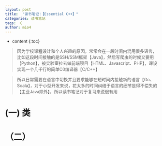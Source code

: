 ```yaml
---
layout: post
title:  "读书笔记：【Essential C++】"
categories: 读书笔记
tags:  C
author: mio4
---
```


* content
{:toc}








>因为学校课程设计和个人兴趣的原因，常常会在一段时间内混用很多语言，比如这段时间接触的是SSH/SSM框架【Java】，然后写爬虫的时候又要用【Python】，被实验室拉去做前端项目【HTML、Javascript、PHP】，课设实现一个几千行的简单C0编译器【C/C++】

> 所以日常需要在语言中切换并且要求能够在短时间内接触新的语言【Go、Scala】，对于小型开发来说，花太多的时间纠结于语言的细节是得不偿失的【主业Java除外】，所以读书笔记对于复习来说很有用

# (一) 类







# （二）



























